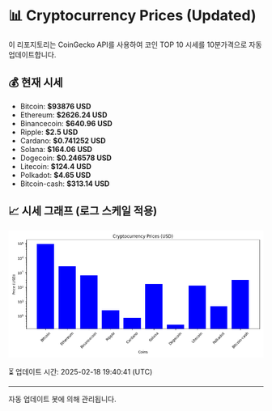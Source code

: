 
# 📊 Cryptocurrency Prices (Updated)

이 리포지토리는 CoinGecko API를 사용하여 코인 TOP 10 시세를 10분가격으로 자동 업데이트합니다.

## 💰 현재 시세
- Bitcoin: **$93876 USD**
- Ethereum: **$2626.24 USD**
- Binancecoin: **$640.96 USD**
- Ripple: **$2.5 USD**
- Cardano: **$0.741252 USD**
- Solana: **$164.06 USD**
- Dogecoin: **$0.246578 USD**
- Litecoin: **$124.4 USD**
- Polkadot: **$4.65 USD**
- Bitcoin-cash: **$313.14 USD**

## 📈 시세 그래프 (로그 스케일 적용)
![Crypto Prices](crypto_prices.png)

⏳ 업데이트 시간: 2025-02-18 19:40:41 (UTC)

---
자동 업데이트 봇에 의해 관리됩니다.
